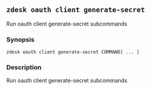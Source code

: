 ## `zdesk oauth client generate-secret`

Run oauth client generate-secret subcommands

### Synopsis

    zdesk oauth client generate-secret COMMAND[ ... ]

### Description

Run oauth client generate-secret subcommands

